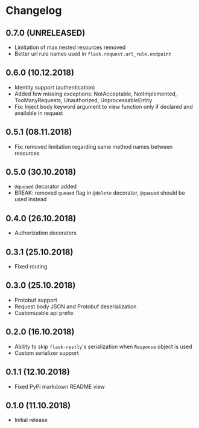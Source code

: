 # Changelog

## 0.7.0 (UNRELEASED)
* Limitation of max nested resources removed
* Better url rule names used in `flask.request.url_rule.endpoint`

## 0.6.0 (10.12.2018)
* Identity support (authentication)
* Added few missing exceptions: NotAcceptable, NotImplemented, TooManyRequests, Unauthorized, UnprocessableEntity
* Fix: Inject body keyword argument to view function only if declared and available in request

## 0.5.1 (08.11.2018)
* Fix: removed limitation regarding same method names between resources

## 0.5.0 (30.10.2018)
* `@queued` decorator added
* BREAK: removed `queued` flag in `@delete` decorator, `@queued` should be used instead 

## 0.4.0 (26.10.2018)
* Authorization decorators

## 0.3.1 (25.10.2018)
* Fixed routing

## 0.3.0 (25.10.2018)
* Protobuf support
* Request body JSON and Protobuf deserialization
* Customizable api prefix

## 0.2.0 (16.10.2018)
* Ability to skip `flask-restly`'s serialization when `Response` object is used
* Custom serializer support

## 0.1.1 (12.10.2018)
* Fixed PyPi markdown README view

## 0.1.0 (11.10.2018)
* Initial release
